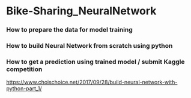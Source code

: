 # Bike-Sharing_NeuralNetwork
### How to prepare the data for model training
### How to build Neural Network from scratch using python
### How to get a prediction using trained model / submit Kaggle competition

https://www.choischoice.net/2017/09/28/build-neural-network-with-python-part_1/